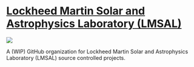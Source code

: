 # [Lockheed Martin Solar and Astrophysics Laboratory (LMSAL)](https://www.lmsal.com/)

![](https://www.lmsal.com/images/logo_sal.gif)

A (WIP) GitHub organization for Lockheed Martin Solar and Astrophysics Laboratory (LMSAL) source controlled projects.
